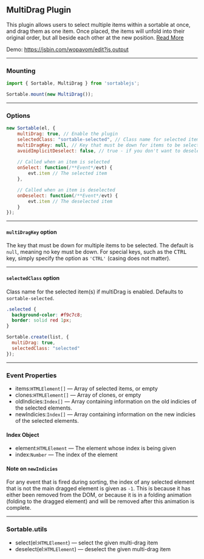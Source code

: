 ## MultiDrag Plugin
This plugin allows users to select multiple items within a sortable at once, and drag them as one item.
Once placed, the items will unfold into their original order, but all beside each other at the new position.
[Read More](https://github.com/SortableJS/Sortable/wiki/Dragging-Multiple-Items-in-Sortable)

Demo: https://jsbin.com/wopavom/edit?js,output


---


### Mounting
```js
import { Sortable, MultiDrag } from 'sortablejs';

Sortable.mount(new MultiDrag());
```


---


### Options

```js
new Sortable(el, {
	multiDrag: true, // Enable the plugin
	selectedClass: "sortable-selected", // Class name for selected item
	multiDragKey: null, // Key that must be down for items to be selected
	avoidImplicitDeselect: false, // true - if you don't want to deselect items on outside click
	
	// Called when an item is selected
	onSelect: function(/**Event*/evt) {
		evt.item // The selected item
	},

	// Called when an item is deselected
	onDeselect: function(/**Event*/evt) {
		evt.item // The deselected item
	}
});
```


---


#### `multiDragKey` option
The key that must be down for multiple items to be selected. The default is `null`, meaning no key must be down.
For special keys, such as the <kbd>CTRL</kbd> key, simply specify the option as `'CTRL'` (casing does not matter).


---


#### `selectedClass` option
Class name for the selected item(s) if multiDrag is enabled. Defaults to `sortable-selected`.

```css
.selected {
  background-color: #f9c7c8;
  border: solid red 1px;
}
```

```js
Sortable.create(list, {
  multiDrag: true,
  selectedClass: "selected"
});
```


---


### Event Properties
 - items:`HTMLElement[]` — Array of selected items, or empty
 - clones:`HTMLElement[]` — Array of clones, or empty
 - oldIndicies:`Index[]` — Array containing information on the old indicies of the selected elements.
 - newIndicies:`Index[]` — Array containing information on the new indicies of the selected elements.

#### Index Object
 - element:`HTMLElement` — The element whose index is being given
 - index:`Number` — The index of the element

#### Note on `newIndicies`
For any event that is fired during sorting, the index of any selected element that is not the main dragged element is given as `-1`.
This is because it has either been removed from the DOM, or because it is in a folding animation (folding to the dragged element) and will be removed after this animation is complete.


---


### Sortable.utils
* select(el:`HTMLElement`) — select the given multi-drag item
* deselect(el:`HTMLElement`) — deselect the given multi-drag item
